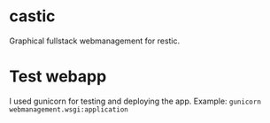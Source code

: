# castic

Graphical fullstack webmanagement for restic.

# Test webapp
I used gunicorn for testing and deploying the app.
Example:
	```gunicorn webmanagement.wsgi:application```
